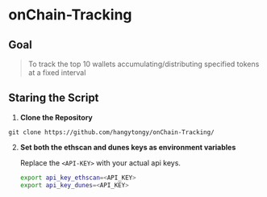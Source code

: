 # onChain-Tracking

## Goal
> To track the top 10 wallets accumulating/distributing specified tokens at a fixed interval

## Staring the Script

1. **Clone the Repository**
   
```
git clone https://github.com/hangytongy/onChain-Tracking/
```

2. **Set both the ethscan and dunes keys as environment variables**
    
    Replace the `<API-KEY>` with your actual api keys.
    ```sh
    export api_key_ethscan=<API_KEY>
    export api_key_dunes=<API_KEY>
    ```
